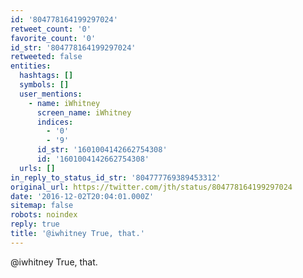 ```yaml
---
id: '804778164199297024'
retweet_count: '0'
favorite_count: '0'
id_str: '804778164199297024'
retweeted: false
entities:
  hashtags: []
  symbols: []
  user_mentions:
    - name: iWhitney
      screen_name: iWhitney
      indices:
        - '0'
        - '9'
      id_str: '1601004142662754308'
      id: '1601004142662754308'
  urls: []
in_reply_to_status_id_str: '804777769389453312'
original_url: https://twitter.com/jth/status/804778164199297024
date: '2016-12-02T20:04:01.000Z'
sitemap: false
robots: noindex
reply: true
title: '@iwhitney True, that.'
---
```


@iwhitney True, that.